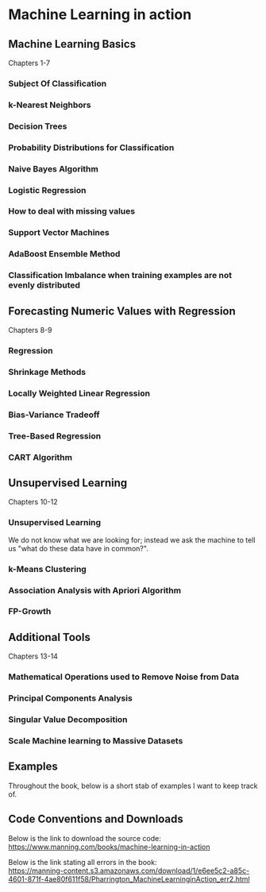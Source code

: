 # Machine Learning in action

## Machine Learning Basics
Chapters 1-7
### Subject Of Classification
### k-Nearest Neighbors
### Decision Trees
### Probability Distributions for Classification
### Naive Bayes Algorithm
### Logistic Regression
### How to deal with missing values
### Support Vector Machines
### AdaBoost Ensemble Method
### Classification Imbalance when training examples are not evenly distributed

## Forecasting Numeric Values with Regression
Chapters 8-9
### Regression
### Shrinkage Methods
### Locally Weighted Linear Regression
### Bias-Variance Tradeoff
### Tree-Based Regression
### CART Algorithm

## Unsupervised Learning
Chapters 10-12
### Unsupervised Learning
We do not know what we are looking for; instead we ask the machine to tell us "what do these data have in common?".
### k-Means Clustering
### Association Analysis with Apriori Algorithm
### FP-Growth

## Additional Tools
Chapters 13-14
### Mathematical Operations used to Remove Noise from Data
### Principal Components Analysis
### Singular Value Decomposition
### Scale Machine learning to Massive Datasets

## Examples
Throughout the book, below is a short stab of examples I want to keep track of.


## Code Conventions and Downloads
Below is the link to download the source code:  
https://www.manning.com/books/machine-learning-in-action


Below is the link stating all errors in the book:  
https://manning-content.s3.amazonaws.com/download/1/e6ee5c2-a85c-4601-871f-4ae80f611f58/Pharrington_MachineLearninginAction_err2.html

